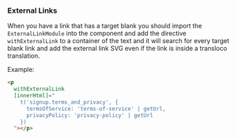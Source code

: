 ### External Links

When you have a link that has a target blank you should import the `ExternalLinkModule` into the component and add the directive `withExternalLink` to a container of the text and it will search for every target blank link and add the external link SVG even if the link is inside a transloco translation.

Example:

```html
<p
  withExternalLink
  [innerHtml]="
    t('signup.terms_and_privacy', {
      termsOfService: 'terms-of-service' | getUrl,
      privacyPolicy: 'privacy-policy' | getUrl
    })
  "></p>
```
